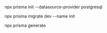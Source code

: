 npx prisma init --datasource-provider postgresql

npx prisma migrate dev --name init

npx prisma generate
